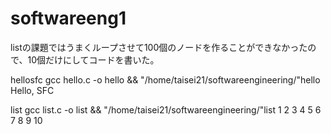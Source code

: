 # softwareeng1
listの課題ではうまくループさせて100個のノードを作ることができなかったので、10個だけにしてコードを書いた。

hellosfc
gcc hello.c -o hello && "/home/taisei21/softwareengineering/"hello
Hello, SFC

list
gcc list.c -o list && "/home/taisei21/softwareengineering/"list
1 2 3 4 5 6 7 8 9 10 
